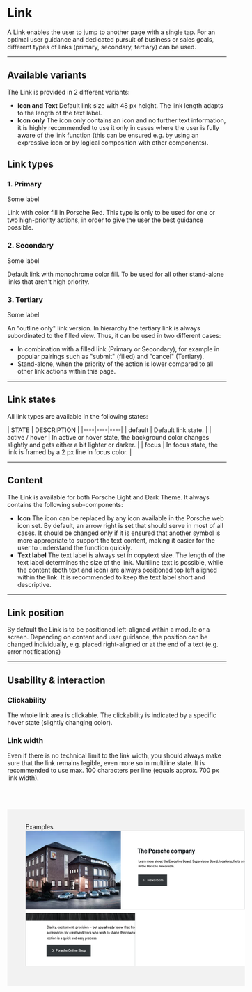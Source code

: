 # Link

A Link enables the user to jump to another page with a single tap. For an optimal user guidance and dedicated pursuit of business or sales goals, different types of links (primary, secondary, tertiary) can be used.

---

## Available variants

The Link is provided in 2 different variants:

- **Icon and Text** Default link size with 48 px height. The link length adapts to the length of the text label.
- **Icon only** The icon only contains an icon and no further text information, it is highly recommended to use it only in cases where the user is fully aware of the link function (this can be ensured e.g. by using an expressive icon or by logical composition with other components).

## Link types

### **1. P**rimary

<p-link variant="primary" href="https://www.porsche.com">Some label</p-link>

Link with color fill in Porsche Red. This type is only to be used for one or two high-priority actions, in order to give the user the best guidance possible.

### **2. S**econdary

<p-link href="https://www.porsche.com">Some label</p-link>

Default link with monochrome color fill. To be used for all other stand-alone links that aren't high priority.

### **3. T**ertiary

<p-link variant="tertiary" href="https://www.porsche.com">Some label</p-link>

An "outline only" link version. In hierarchy the tertiary link is always subordinated to the filled view. Thus, it can be used in two different cases:

- In combination with a filled link (Primary or Secondary), for example in popular pairings such as "submit" (filled) and "cancel" (Tertiary).
- Stand-alone, when the priority of the action is lower compared to all other link actions within this page.

---

## Link states

All link types are available in the following states:

| STATE | DESCRIPTION |
|----|----|----|
| default | Default link state. |
| active / hover | In active or hover state, the background color changes slightly and gets either a bit lighter or darker. |
| focus | In focus state, the link is framed by a 2 px line in focus color. |

---

## Content

The Link is available for both Porsche Light and Dark Theme. It always contains the following sub-components:

- **Icon** The icon can be replaced by any icon available in the Porsche web icon set. By default, an arrow right is set that should serve in most of all cases. It should be changed only if it is ensured that another symbol is more appropriate to support the text content, making it easier for the user to understand the function quickly. 
- **Text label** The text label is always set in copytext size. The length of the text label determines the size of the link. Multiline text is possible, while the content (both text and icon) are always positioned top left aligned within the link. It is recommended to keep the text label short and descriptive.

---

## Link position

By default the Link is to be positioned left-aligned within a module or a screen. Depending on content and user guidance, the position can be changed individually, e.g. placed right-aligned or at the end of a text (e.g. error notifications)

---

## Usability & interaction

### Clickability

The whole link area is clickable. The clickability is indicated by a specific hover state (slightly changing color).

### Link width

Even if there is no technical limit to the link width, you should always make sure that the link remains legible, even more so in multiline state. It is recommended to use max. 100 characters per line (equals approx. 700 px link width).

<div style="background:#F2F2F2; width:100%; margin-top: 64px; padding-top: 32px; padding-left: 42px; padding-bottom: 42px;">
    <p-headline variant="headline-3" tag="h3" style="margin-bottom: 24px;">Examples</p-headline>
    <img src="./assets/link-examples.png" alt=""/>
</div>